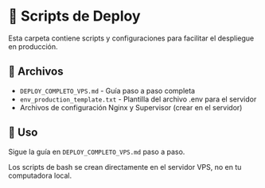 # 📂 Scripts de Deploy

Esta carpeta contiene scripts y configuraciones para facilitar el despliegue en producción.

## 📄 Archivos

- `DEPLOY_COMPLETO_VPS.md` - Guía paso a paso completa
- `env_production_template.txt` - Plantilla del archivo .env para el servidor
- Archivos de configuración Nginx y Supervisor (crear en el servidor)

## 🚀 Uso

Sigue la guía en `DEPLOY_COMPLETO_VPS.md` paso a paso.

Los scripts de bash se crean directamente en el servidor VPS, no en tu computadora local.

